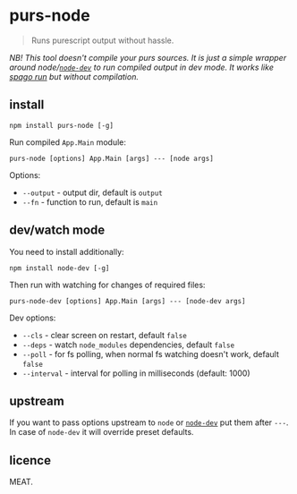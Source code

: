 # purs-node

> Runs purescript output without hassle.

*NB! This tool doesn't compile your purs sources. It is just a simple wrapper around node/[`node-dev`](https://github.com/fgnass/node-dev) to run compiled output in dev mode. It works like [spago run](https://github.com/purescript/spago) but without compilation.*

## install

```
npm install purs-node [-g]
```

Run compiled `App.Main` module:

```
purs-node [options] App.Main [args] --- [node args]
```

Options:

- `--output` - output dir, default is `output`
- `--fn` - function to run, default is `main`

## dev/watch mode

You need to install additionally:

```
npm install node-dev [-g]
```

Then run with watching for changes of required files:

```
purs-node-dev [options] App.Main [args] --- [node-dev args]
```

Dev options:

- `--cls` - clear screen on restart, default `false`
- `--deps` - watch `node_modules` dependencies, default `false`
- `--poll` - for fs polling, when normal fs watching doesn't work, default `false`
- `--interval` - interval for polling in milliseconds (default: 1000)

## upstream

If you want to pass options upstream to `node` or [`node-dev`](https://github.com/fgnass/node-dev) put them after `---`. In case of `node-dev` it will override preset defaults.


## licence

MEAT.